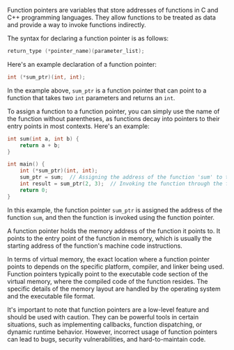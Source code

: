 Function pointers are variables that store addresses of functions in C and C++ programming languages. They allow functions to be treated as data and provide a way to invoke functions indirectly.

The syntax for declaring a function pointer is as follows:
```c
return_type (*pointer_name)(parameter_list);
```

Here's an example declaration of a function pointer:
```c
int (*sum_ptr)(int, int);
```

In the example above, `sum_ptr` is a function pointer that can point to a function that takes two `int` parameters and returns an `int`.

To assign a function to a function pointer, you can simply use the name of the function without parentheses, as functions decay into pointers to their entry points in most contexts. Here's an example:
```c
int sum(int a, int b) {
    return a + b;
}

int main() {
    int (*sum_ptr)(int, int);
    sum_ptr = sum;  // Assigning the address of the function 'sum' to the function pointer 'sum_ptr'
    int result = sum_ptr(2, 3);  // Invoking the function through the function pointer
    return 0;
}
```

In this example, the function pointer `sum_ptr` is assigned the address of the function `sum`, and then the function is invoked using the function pointer.

A function pointer holds the memory address of the function it points to. It points to the entry point of the function in memory, which is usually the starting address of the function's machine code instructions.

In terms of virtual memory, the exact location where a function pointer points to depends on the specific platform, compiler, and linker being used. Function pointers typically point to the executable code section of the virtual memory, where the compiled code of the function resides. The specific details of the memory layout are handled by the operating system and the executable file format.

It's important to note that function pointers are a low-level feature and should be used with caution. They can be powerful tools in certain situations, such as implementing callbacks, function dispatching, or dynamic runtime behavior. However, incorrect usage of function pointers can lead to bugs, security vulnerabilities, and hard-to-maintain code.
